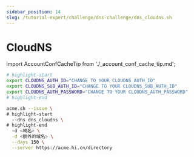 ```yaml
---
sidebar_position: 14
slug: /tutorial-expert/challenge/dns-challenge/dns_cloudns.sh
---
```


# CloudNS



import AccountConfCacheTip from './_account_conf_cache_tip.md';

<AccountConfCacheTip />

```bash
# highlight-start
export CLOUDNS_AUTH_ID="CHANGE TO YOUR CLOUDNS_AUTH_ID"
export CLOUDNS_SUB_AUTH_ID="CHANGE TO YOUR CLOUDNS_SUB_AUTH_ID"
export CLOUDNS_AUTH_PASSWORD="CHANGE TO YOUR CLOUDNS_AUTH_PASSWORD"
# highlight-end

acme.sh --issue \
# highlight-start
  --dns dns_cloudns \
# highlight-end
  -d <域名> \
  -d <额外的域名> \
  --days 150 \
  --server https://acme.hi.cn/directory
```